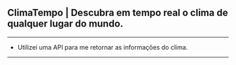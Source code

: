 ## ClimaTempo | Descubra em tempo real o clima de qualquer lugar do mundo.

<hr>

* Utilizei uma API para me retornar as informações do clima.

<hr>


